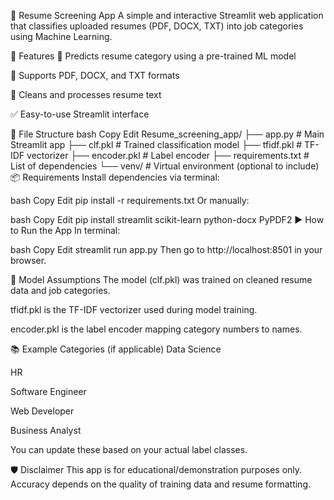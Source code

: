 📄 Resume Screening App
A simple and interactive Streamlit web application that classifies uploaded resumes (PDF, DOCX, TXT) into job categories using Machine Learning.

🚀 Features
🧠 Predicts resume category using a pre-trained ML model

📄 Supports PDF, DOCX, and TXT formats

🧼 Cleans and processes resume text

✅ Easy-to-use Streamlit interface

📁 File Structure
bash
Copy
Edit
Resume_screening_app/
├── app.py                # Main Streamlit app
├── clf.pkl               # Trained classification model
├── tfidf.pkl             # TF-IDF vectorizer
├── encoder.pkl           # Label encoder
├── requirements.txt      # List of dependencies
└── venv/                 # Virtual environment (optional to include)
📦 Requirements
Install dependencies via terminal:

bash
Copy
Edit
pip install -r requirements.txt
Or manually:

bash
Copy
Edit
pip install streamlit scikit-learn python-docx PyPDF2
▶️ How to Run the App
In terminal:

bash
Copy
Edit
streamlit run app.py
Then go to http://localhost:8501 in your browser.

📌 Model Assumptions
The model (clf.pkl) was trained on cleaned resume data and job categories.

tfidf.pkl is the TF-IDF vectorizer used during model training.

encoder.pkl is the label encoder mapping category numbers to names.

📚 Example Categories (if applicable)
Data Science

HR

Software Engineer

Web Developer

Business Analyst

You can update these based on your actual label classes.

🛡️ Disclaimer
This app is for educational/demonstration purposes only. Accuracy depends on the quality of training data and resume formatting.
